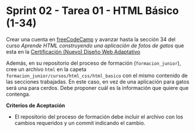 # Sprint 02 - Tarea 01 - HTML Básico (1-34)

Crear una cuenta en [freeCodeCamp](https://www.freecodecamp.org/espanol/learn/) y avanzar hasta la sección 34 del curso *Aprende HTML construyendo una aplicación de fotos de gatos* que esta en la [Certificación (Nuevo) Diseño Web Adaptativo](https://www.freecodecamp.org/espanol/learn/2022/responsive-web-design/)

Además, en su repositorio del proceso de formación (`formacion_junior`), cree un archivo `html` en la capeta `formacion_junior/cursos/html_css/html_basico` con el mismo contenido de las secciones trabajadas. En este caso, en vez de una aplicación para gatos será una para cerdos. Debe proponer cuál es la información que quiere que contenga.

**Criterios de Aceptación**

- El repositorio del proceso de formación debe incluir el archivo con los cambios requeridos y un commit indicando el cambio.